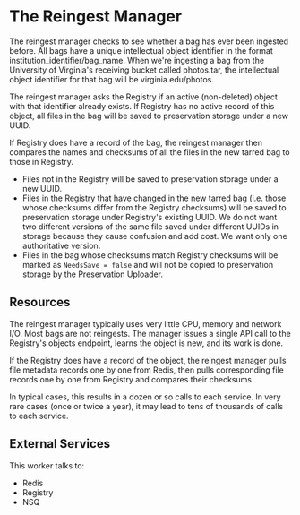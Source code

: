 # The Reingest Manager

The reingest manager checks to see whether a bag has ever been ingested before. All bags have a unique intellectual object identifier in the format institution_identifier/bag_name. When we're ingesting a bag from the University of Virginia's receiving bucket called photos.tar, the intellectual object identifier for that bag will be virginia.edu/photos.

The reingest manager asks the Registry if an active (non-deleted) object with that identifier already exists. If Registry has no active record of this object, all files in the bag will be saved to preservation storage under a new UUID.

If Registry does have a record of the bag, the reingest manager then compares the names and checksums of all the files in the new tarred bag to those in Registry.

* Files not in the Registry will be saved to preservation storage under a new UUID.
* Files in the Registry that have changed in the new tarred bag (i.e. those whose checksums differ from the Registry checksums) will be saved to preservation storage under Registry's existing UUID. We do not want two different versions of the same file saved under different UUIDs in storage because they cause confusion and add cost. We want only one authoritative version.
* Files in the bag whose checksums match Registry checksums will be marked as `NeedsSave = false` and will not be copied to preservation storage by the Preservation Uploader.

## Resources

The reingest manager typically uses very little CPU, memory and network I/O. Most bags are not reingests. The manager issues a single API call to the Registry's objects endpoint, learns the object is new, and its work is done.

If the Registry does have a record of the object, the reingest manager pulls file metadata records one by one from Redis, then pulls corresponding file records one by one from Registry and compares their checksums.

In typical cases, this results in a dozen or so calls to each service. In very rare cases (once or twice a year), it may lead to tens of thousands of calls to each service.

## External Services

This worker talks to:

* Redis
* Registry
* NSQ
